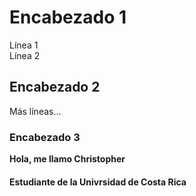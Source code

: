 # Encabezado 1

Línea 1  
Línea 2

## Encabezado 2  
Más líneas...

### Encabezado 3  
**Hola, me llamo Christopher**

#### Estudiante de la Univrsidad de Costa Rica
